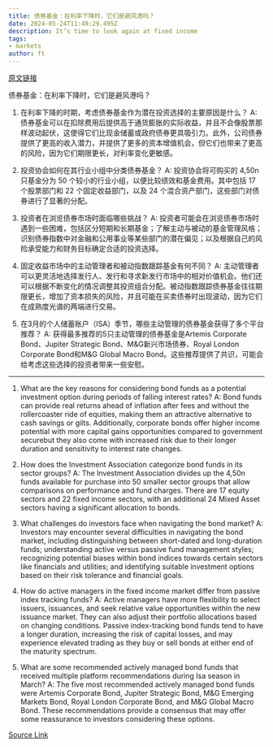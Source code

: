 ```yaml
---
title: 债券基金：在利率下降时，它们是避风港吗？
date: 2024-05-24T11:49:29.495Z
description: It’s time to look again at fixed income
tags: 
- markets
author: ft
---
```


[原文链接](https://ft.com/content/6648242b-5b66-4be8-ab30-5a02aa533a28)

债券基金：在利率下降时，它们是避风港吗？

1. 在利率下降的时期，考虑债券基金作为潜在投资选择的主要原因是什么？
A: 债券基金可以在扣除费用后提供高于通货膨胀的实际收益，并且不会像股票那样波动起伏，这使得它们比现金储蓄或政府债券更具吸引力。此外，公司债券提供了更高的收入潜力，并提供了更多的资本增值机会，但它们也带来了更高的风险，因为它们期限更长，对利率变化更敏感。

2. 投资协会如何在其行业小组中分类债券基金？
A: 投资协会将可购买的 4,50n 只基金分为 50 个较小的行业小组，以便比较绩效和基金费用。其中包括 17 个股票部门和 22 个固定收益部门，以及 24 个混合资产部门，这些部门对债券进行了显著的分配。

3. 投资者在浏览债券市场时面临哪些挑战？
A: 投资者可能会在浏览债券市场时遇到一些困难，包括区分短期和长期基金；了解主动与被动的基金管理风格；识别债券指数中对金融和公用事业等某些部门的潜在偏见；以及根据自己的风险承受能力和财务目标确定合适的投资选择。

4. 固定收益市场中的主动管理者和被动指数跟踪基金有何不同？
A: 主动管理者可以更灵活地选择发行人、发行和寻求新发行市场中的相对价值机会。他们还可以根据不断变化的情况调整其投资组合分配。被动指数跟踪债券基金往往期限更长，增加了资本损失的风险，并且可能在买卖债券时出现波动，因为它们在成熟度光谱的两端进行交易。

5. 在3月的个人储蓄账户（ISA）季节，哪些主动管理的债券基金获得了多个平台推荐？
A: 获得最多推荐的5只主动管理的债券基金是Artemis Corporate Bond、Jupiter Strategic Bond、M&G新兴市场债券、Royal London Corporate Bond和M&G Global Macro Bond。这些推荐提供了共识，可能会给考虑这些选择的投资者带来一些安慰。

---

1. What are the key reasons for considering bond funds as a potential investment option during periods of falling interest rates? 
A: Bond funds can provide real returns ahead of inflation after fees and without the rollercoaster ride of equities, making them an attractive alternative to cash savings or gilts. Additionally, corporate bonds offer higher income potential with more capital gains opportunities compared to government securebut they also come with increased risk due to their longer duration and sensitivity to interest rate changes.

2. How does the Investment Association categorize bond funds in its sector groups? 
A: The Investment Association divides up the 4,50n funds available for purchase into 50 smaller sector groups that allow comparisons on performance and fund charges. There are 17 equity sectors and 22 fixed income sectors, with an additional 24 Mixed Asset sectors having a significant allocation to bonds.

3. What challenges do investors face when navigating the bond market?
A: Investors may encounter several difficulties in navigating the bond market, including distinguishing between short-dated and long-duration funds; understanding active versus passive fund management styles; recognizing potential biases within bond indices towards certain sectors like financials and utilities; and identifying suitable investment options based on their risk tolerance and financial goals.

4. How do active managers in the fixed income market differ from passive index tracking funds? 
A: Active managers have more flexibility to select issuers, issuances, and seek relative value opportunities within the new issuance market. They can also adjust their portfolio allocations based on changing conditions. Passive index-tracking bond funds tend to have a longer duration, increasing the risk of capital losses, and may experience elevated trading as they buy or sell bonds at either end of the maturity spectrum.

5. What are some recommended actively managed bond funds that received multiple platform recommendations during Isa season in March? 
A: The five most recommended actively managed bond funds were Artemis Corporate Bond, Jupiter Strategic Bond, M&G Emerging Markets Bond, Royal London Corporate Bond, and M&G Global Macro Bond. These recommendations provide a consensus that may offer some reassurance to investors considering these options.

[Source Link](https://ft.com/content/6648242b-5b66-4be8-ab30-5a02aa533a28)

